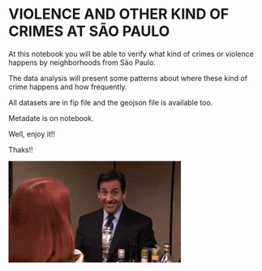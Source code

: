 # VIOLENCE AND OTHER KIND OF CRIMES AT SÃO PAULO

At this notebook you will be able to verify what kind of crimes or violence happens by neighborhoods from São Paulo.

The data analysis will present some patterns about where these kind of crime happens and how frequently.

All datasets are in fip file and the geojson file is available too.

Metadate is on notebook.

Well, enjoy it!!

Thaks!!

![](https://github.com/ricardomotoyama/VIOLENCE_SAO_PAULO/blob/main/the_office_1.gif)
